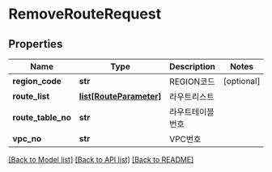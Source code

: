 # RemoveRouteRequest

## Properties
Name | Type | Description | Notes
------------ | ------------- | ------------- | -------------
**region_code** | **str** | REGION코드 | [optional] 
**route_list** | [**list[RouteParameter]**](RouteParameter.md) | 라우트리스트 | 
**route_table_no** | **str** | 라우트테이블번호 | 
**vpc_no** | **str** | VPC번호 | 

[[Back to Model list]](../README.md#documentation-for-models) [[Back to API list]](../README.md#documentation-for-api-endpoints) [[Back to README]](../README.md)


